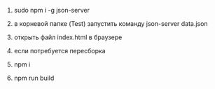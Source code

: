 1. sudo npm i -g json-server
2. в корневой папке (Test) запустить команду json-server data.json
3. открыть файл index.html в браузере 

1. если потребуется пересборка
2. npm i
3. npm run build
